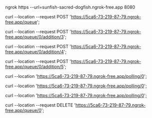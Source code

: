 ngrok https --url=sunfish-sacred-dogfish.ngrok-free.app 8080


curl --location --request POST 'https://5ca6-73-219-87-79.ngrok-free.app/queue';

curl --location --request POST 'https://5ca6-73-219-87-79.ngrok-free.app/queue/0/addition/3';

curl --location --request POST 'https://5ca6-73-219-87-79.ngrok-free.app/queue/0/addition/4';

curl --location --request POST 'https://5ca6-73-219-87-79.ngrok-free.app/queue/0/addition/5';

curl --location 'https://5ca6-73-219-87-79.ngrok-free.app/polling/0';

curl --location 'https://5ca6-73-219-87-79.ngrok-free.app/polling/0';

curl --location 'https://5ca6-73-219-87-79.ngrok-free.app/polling/0';

curl --location --request DELETE 'https://5ca6-73-219-87-79.ngrok-free.app/queue/0';
